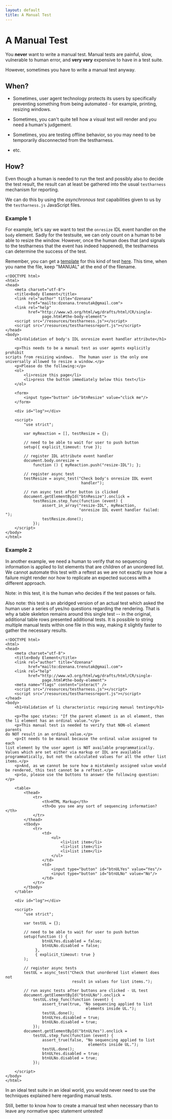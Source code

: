```yaml
---
layout: default
title: A Manual Test
---
```


# A Manual Test

You **never** want to write a manual test. Manual tests are painful, slow,
vulnerable to human error, and **very very** expensive to have in a test
suite.

However, sometimes you have to write a manual test anyway.

## When?

* Sometimes, user agent technology protects its users by specifically
preventing something from being automated - for example, printing, resizing
windows.

* Sometimes, you can't quite tell how a visual test will render and you need
a human's judgement.

* Sometimes, you are testing offline behavior, so you may need to be
temporarily disconnected from the testharness.

* etc.

## How?

Even though a human is needed to run the test and possibly also to decide the
test result, the result can at least be gathered into the usual `testharness`
mechanism for reporting.

We can do this by using the _asynchronous test_ capabilities given to us by
the `testharness.js` JavaScript files.

### Example 1

For example, let's say we want to test the `onresize` IDL event handler on
the `body` element. Sadly for the testsuite, we can only count on a human
to be able to resize the window. However, once the human does that (and
signals to the testharness that the event has indeed happened), the
testharness can determine the success of the test.

Remember, you can get a [template][1] for this kind of test [here][1].
This time, when you name the file, keep "MANUAL" at the end of the filename.

	<!DOCTYPE html>
	<html>
	<head>
	    <meta charset="utf-8">
	    <title>Body Element</title>
	    <link rel="author" title="dzenana"
	          href="mailto:dzenana.trenutak@gmail.com">
	    <link rel="help"
	          href="http://www.w3.org/html/wg/drafts/html/CR/single-
	                page.html#the-body-element">
	    <script src="/resources/testharness.js"></script>
	    <script src="/resources/testharnessreport.js"></script>
	</head>
	<body>
	    <h1>Validation of body's IDL onresize event handler attribute</h1>

	    <p>This needs to be a manual test as user agents explicitly prohibit
	scripts from resizing windows.  The human user is the only one
	universally allowed to resize a window.</p>
	    <p>Please do the following:</p>
	    <ol>
	        <li>resize this page</li>
	        <li>press the button immediately below this text</li>
	    </ol>

	    <form>
	        <input type="button" id="btnResize" value="click me"/>
	    </form>

	    <div id="log"></div>

	    <script>
	        "use strict";

	        var myReaction = [], testResize = {};

	        // need to be able to wait for user to push button
	        setup({ explicit_timeout: true });

	        // register IDL attribute event handler
	        document.body.onresize = 
	            function () { myReaction.push("resize-IDL"); };

	        // register async test 
	        testResize = async_test("Check body's onresize IDL event
	                                 handler");

	        // run async test after button is clicked
	        document.getElementById("btnResize").onclick = 
	            testResize.step_func(function (event) {
	                assert_in_array("resize-IDL", myReaction,
	                                "onresize IDL event handler failed: ");
	                testResize.done();
	            });
	    </script>
	</body>
	</html>

### Example 2

In another example, we need a human to verify that no sequencing information
is applied to list elements that are children of an unordered list. We cannot
automate this test with a reftest as we are not exactly sure how a failure
might render nor how to replicate an expected success with a different
approach.

Note: in this test, it is the human who decides if the test passes or fails.

Also note: this test is an abridged version of an actual test which asked the
human user a series of yes/no questions regarding the rendering. That is why
a table skeleton remains around this single test -- in the original,
additional table rows presented additional tests. It is possible to string
multiple manual tests within one file in this way, making it slightly faster
to gather the necessary results.

	<!DOCTYPE html>
	<html>
	<head>
	    <meta charset="utf-8">
	    <title>Body Element</title>
	    <link rel="author" title="dzenana"
	          href="mailto:dzenana.trenutak@gmail.com">
	    <link rel="help"
	          href="http://www.w3.org/html/wg/drafts/html/CR/single-
	                page.html#the-body-element">
	    <meta name="flags" content="interact" />
	    <script src="/resources/testharness.js"></script>
	    <script src="/resources/testharnessreport.js"></script>
	</head>
	<body>
	    <h1>Validation of li characteristic requiring manual testing</h1>

	    <p>The spec states: "If the parent element is an ol element, then
	the li element has an ordinal value."</p>
	    <p>This manual test is needed to verify that NON-ol element parents
	do NOT result in an ordinal value.</p>
	    <p>It needs to be manual because the ordinal value assigned to each
	list element by the user agent is NOT available programmatically.
	Values which are set either via markup or IDL are available
	programmatically, but not the calculated values for all the other list
	items.</p>
	    <p>And, as we cannot be sure how a mistakenly assigned value would
	be rendered, this test cannot be a reftest.</p>
	    <p>So, please use the buttons to answer the following question:</p>

	    <table>
	        <thead>
	            <tr>
	                <th>HTML Markup</th>
	                <th>Do you see any sort of sequencing information?</th>
	            </tr>
	        </thead>
	        <tbody>
	            <tr>
	                <td>
	                    <ul>
	                        <li>list item</li>
	                        <li>list item</li>
	                        <li>list item</li>
	                    </ul>
	                </td>
	                <td>
	                    <input type="button" id="btnULYes" value="Yes"/>
	                    <input type="button" id="btnULNo" value="No"/>
	                </td>
	            </tr>
	        </tbody>
	    </table>

	    <div id="log"></div>

	    <script>
	        "use strict";

	        var testUL = {};

	        // need to be able to wait for user to push button
	        setup(function () {
	                btnULYes.disabled = false;
	                btnULNo.disabled = false;
	             },
	             { explicit_timeout: true }
	        );

	        // register async tests
	        testUL = async_test("Check that unordered list element does not
	                             result in values for list items.");

	        // run async tests after buttons are clicked - UL test
	        document.getElementById("btnULNo").onclick = 
	            testUL.step_func(function (event) {     	
	                assert_true(true, "No sequencing applied to list
	                                   elements inside UL.");
	                testUL.done();
	                btnULYes.disabled = true;
	                btnULNo.disabled = true;
	            });
	        document.getElementById("btnULYes").onclick = 
	            testUL.step_func(function (event) {     	
	                assert_true(false, "No sequencing applied to list
	                                    elements inside UL.");
	                testUL.done();
	                btnULYes.disabled = true;
	                btnULNo.disabled = true;
	            });

	    </script>
	</body>
	</html>

In an ideal test suite in an ideal world, you would never need to use the
techniques explained here regarding manual tests.

Still, better to know how to create a manual test when necessary than to
leave any normative spec statement untested!

[1]: ./template-manual.html
